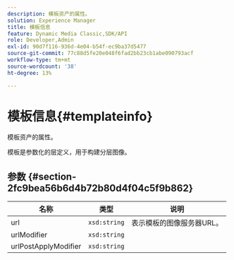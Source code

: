 ```yaml
---
description: 模板资产的属性。
solution: Experience Manager
title: 模板信息
feature: Dynamic Media Classic,SDK/API
role: Developer,Admin
exl-id: 90d7f116-936d-4e04-b54f-ec9ba37d5477
source-git-commit: 77c88d5fe20e048f6fad2bb23cb1abe090793acf
workflow-type: tm+mt
source-wordcount: '38'
ht-degree: 13%

---
```


# 模板信息{#templateinfo}

模板资产的属性。

模板是参数化的层定义，用于构建分层图像。

## 参数 {#section-2fc9bea56b6d4b72b80d4f04c5f9b862}

| 名称 | 类型 | 说明 |
|---|---|---|
| url | `xsd:string` | 表示模板的图像服务器URL。 |
| urlModifier | `xsd:string` |  |
| urlPostApplyModifier | `xsd:string` |  |
